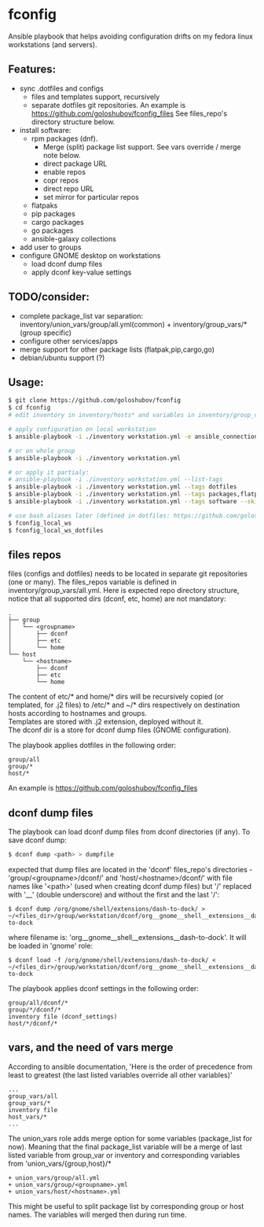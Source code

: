# fconfig
Ansible playbook that helps avoiding configuration drifts on my fedora linux workstations (and servers).

## Features:
- sync .dotfiles and configs
  - files and templates support, recursively
  - separate dotfiles git repositories. An example is https://github.com/goloshubov/fconfig_files See files_repo's directory structure below.
- install software:
  - rpm packages (dnf). 
    - Merge (split) package list support. See vars override / merge note below.
    - direct package URL
    - enable repos
    - copr repos
    - direct repo URL
    - set mirror for particular repos
  - flatpaks
  - pip packages
  - cargo packages
  - go packages
  - ansible-galaxy collections
- add user to groups
- configure GNOME desktop on workstations 
  - load dconf dump files
  - apply dconf key-value settings

## TODO/consider:
- complete package_list var separation: inventory/union_vars/group/all.yml(common) + inventory/group_vars/*(group specific)
- configure other services/apps
- merge support for other package lists (flatpak,pip,cargo,go)
- debian/ubuntu support (?)

## Usage:
```bash
$ git clone https://github.com/goloshubov/fconfig
$ cd fconfig
# edit inventory in inventory/hosts* and variables in inventory/group_vars/*, inventory/union_vars/*

# apply configuration on local workstation
$ ansible-playbook -i ./inventory workstation.yml -e ansible_connection=local --limit $(hostname)

# or on whole group
$ ansible-playbook -i ./inventory workstation.yml

# or apply it partialy:
# ansible-playbook -i ./inventory workstation.yml --list-tags
$ ansible-playbook -i ./inventory workstation.yml --tags dotfiles
$ ansible-playbook -i ./inventory workstation.yml --tags packages,flatpaks
$ ansible-playbook -i ./inventory workstation.yml --tags software --skip-tags cargo

# use bash aliases later (defined in dotfiles: https://github.com/goloshubov/fconfig_files/blob/main/group/all/home/.bashrc.d/aliases.sh)
$ fconfig_local_ws
$ fconfig_local_ws_dotfiles
```

## files repos
files (configs and dotfiles) needs to be located in separate git repositories (one or many). The files_repos variable is defined in inventory/group_vars/all.yml. Here is expected repo directory structure, notice that all supported dirs (dconf, etc, home) are not mandatory:
```
.
├── group
│   └── <groupname>
│       ├── dconf
│       ├── etc
│       └── home
└── host
    └── <hostname>
        ├── dconf
        ├── etc
        └── home
```
The content of etc/* and home/* dirs will be recursively copied (or templated, for .j2 files) to /etc/* and ~/* dirs respectively on destination hosts according to hostnames and groups.\
Templates are stored with .j2 extension, deployed without it.\
The dconf dir is a store for dconf dump files (GNOME configuration).

The playbook applies dotfiles in the following order:
```
group/all
group/*
host/*
```
An example is https://github.com/goloshubov/fconfig_files

## dconf dump files

The playbook can load dconf dump files from dconf directories (if any). To save dconf dump:
```bash
$ dconf dump <path> > dumpfile
```
expected that dump files are located in the 'dconf' files_repo's directories - 'group/\<groupname\>/dconf/' and 'host/\<hostname\>/dconf/' with file names like '\<path\>' (used when creating dconf dump files) but '/' replaced with '__' (double underscore) and without the first and the last '/'\:
```
$ dconf dump /org/gnome/shell/extensions/dash-to-dock/ > ~/<files_dir>/group/workstation/dconf/org__gnome__shell__extensions__dash-to-dock
```
where filename is: 'org__gnome__shell__extensions__dash-to-dock'. It will be loaded in 'gnome' role:
```
$ dconf load -f /org/gnome/shell/extensions/dash-to-dock/ < ~/<files_dir>/group/workstation/dconf/org__gnome__shell__extensions__dash-to-dock
```
The playbook applies dconf settings in the following order:
```
group/all/dconf/*
group/*/dconf/*
inventory file (dconf_settings)
host/*/dconf/*
```


## vars, and the need of vars merge

According to ansible documentation,
'Here is the order of precedence from least to greatest (the last listed variables override all other variables)'
```
...
group_vars/all
group_vars/*
inventory file
host_vars/*
...
```

The union_vars role adds merge option for some variables (package_list for now).
Meaning that the final package_list variable will be a merge of last listed variable from group_var or inventory and corresponding variables from 'union_vars/{group,host}/*
```
+ union_vars/group/all.yml
+ union_vars/group/<groupname>.yml
+ union_vars/host/<hostname>.yml
```

This might be useful to split package list by corresponding group or host names. The variables will merged then during run time.
